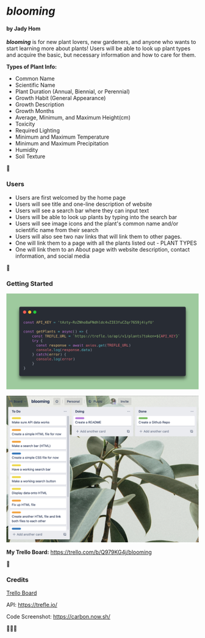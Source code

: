 # ***blooming***
#### by Jady Hom

***blooming*** is for new plant lovers, new gardeners, and anyone who wants to start learning more about plants! 
Users will be able to look up plant types and acquire the basic, but necessary information and how to care for them.

**Types of Plant Info:**
 * Common Name
 * Scientific Name
 * Plant Duration (Annual, Biennial, or Perennial)
 * Growth Habit (General Appearance)
 * Growth Description
 * Growth Months
 * Average, Minimum, and Maximum Height(cm)
 * Toxicity
 * Required Lighting
 * Minimum and Maximum Temperature
 * Minimum and Maximum Precipitation
 * Humidity
 * Soil Texture

</details>

:seedling:

### Users
* Users are first welcomed by the home page
* Users will see title and one-line description of website
* Users will see a search bar where they can input text
* Users will be able to look up plants by typing into the search bar
* Users will see image icons and the plant's common name and/or scientific name from their search
* Users will also see two nav links that will link them to other pages.
* One will link them to a page with all the plants listed out - PLANT TYPES
* One will link them to an About page with website description, contact information, and social media

:seedling:

### Getting Started

![a snippet of my API code block](api-codeblock.png)


![a snippet of my Trello Board](jady-trelloboard.png)

**My Trello Board:** https://trello.com/b/Q979KG4j/blooming

:seedling:

### Credits
[Trello Board](https://trello.com)

API: https://trefle.io/

Code Screenshot: https://carbon.now.sh/

:seedling::seedling::seedling: